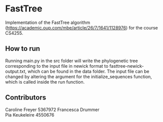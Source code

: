 # FastTree

Implementation of the FastTree algorithm (https://academic.oup.com/mbe/article/26/7/1641/1128976) for the course CS4255.

## How to run

Running main.py in the src folder will write the phylogenetic tree corresponding to the input file in newick format to fasttree-newick-output.txt, which can be found in the data folder.
The input file can be changed by altering the argument for the initialize_sequences function, which is called inside the run function.

## Contributors

Caroline Freyer 5367972
Francesca Drummer  
Pia Keukeleire 4550676  
